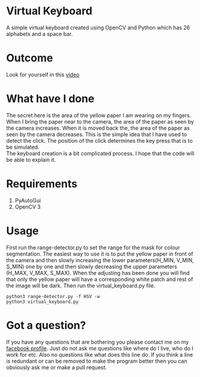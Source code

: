 # Virtual Keyboard
A simple virtual keyboard created using OpenCV and Python which has 26 alphabets and a space bar.

# Outcome
Look for yourself in this <a href = "https://lh3.googleusercontent.com/-BE99T5RPcL4/WdNYbPeHOpI/AAAAAAAAAxE/v_ZXXGv6y9MqSgfwcVTH4b7y2BCERvvBACJoC/w663-h373-rw/video41.gif">video</a>

# What have I done
The secret here is the area of the yellow paper I am wearing on my fingers. When I bring the paper near to the camera, the area of the paper as seen by the camera increases. When it is moved back the, the area of the paper as seen by the camera decreases. This is the simple idea that I have used to detect the click. The position of the click determines the key press that is to be simulated.<br>
The keyboard creation is a bit complicated process. I hope that the code will be able to explain it.

# Requirements
1. PyAutoGui<br>
2. OpenCV 3<br>

# Usage
First run the range-detector.py to set the range for the mask for colour segmentation. The easiest way to use it is to put the yellow paper in front of the camera and then slowly increasing the lower parameters(H_MIN, V_MIN, S_MIN) one by one and then slowly decreasing the upper parameters (H_MAX, V_MAX, S_MAX). When the adjusting has been done you will find that only the yellow paper will have a corresponding white patch and rest of the image will be dark. Then run the virtual_keyboard.py file.

    python3 range-detector.py -f HSV -w
    python3 virtual_keyboard.py

# Got a question?
If you have any questions that are bothering you please contact me on my <a href = "facebook.com/dibakar.saha.750">facebook profile</a>. Just do not ask me questions like where do I live, who do I work for etc. Also no questions like what does this line do. If you think a line is redundant or can be removed to make the program better then you can obviously ask me or make a pull request.
